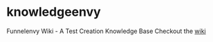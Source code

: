# knowledgeenvy
Funnelenvy Wiki - A Test Creation Knowledge Base
Checkout the [wiki](https://github.com/johnhenryenvy/knowledgeenvy/wiki)

